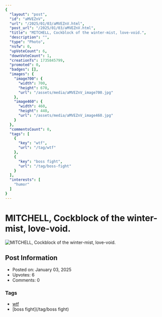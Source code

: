 ```yaml
---
{
  "layout": "post",
  "id": "aMVEZnV",
  "url": "/2025/01/03/aMVEZnV.html",
  "post_url": "/2025/01/03/aMVEZnV.html",
  "title": "MITCHELL, Cockblock of the winter-mist, love-void.",
  "description": "",
  "type": "Photo",
  "nsfw": 0,
  "upVoteCount": 6,
  "downVoteCount": 1,
  "creationTs": 1735845799,
  "promoted": 0,
  "badges": [],
  "images": {
    "image700": {
      "width": 700,
      "height": 670,
      "url": "/assets/media/aMVEZnV_image700.jpg"
    },
    "image460": {
      "width": 460,
      "height": 440,
      "url": "/assets/media/aMVEZnV_image460.jpg"
    }
  },
  "commentsCount": 0,
  "tags": [
    {
      "key": "wtf",
      "url": "/tag/wtf"
    },
    {
      "key": "boss fight",
      "url": "/tag/boss-fight"
    }
  ],
  "interests": [
    "humor"
  ]
}
---
```


# MITCHELL, Cockblock of the winter-mist, love-void.

![MITCHELL, Cockblock of the winter-mist, love-void.](/assets/media/aMVEZnV_image700.jpg)

## Post Information

- Posted on: January 03, 2025
- Upvotes: 6
- Comments: 0

### Tags

- [wtf](/tag/wtf)
- [boss fight](/tag/boss fight)
